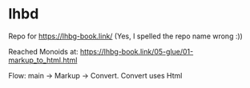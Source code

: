 # lhbd
Repo for https://lhbg-book.link/ (Yes, I spelled the repo name wrong :))

Reached Monoids at: https://lhbg-book.link/05-glue/01-markup_to_html.html

Flow:
main -> Markup -> Convert. Convert uses Html